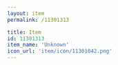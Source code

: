```yaml
---
layout: item
permalink: /11301313

title: Item
id: 11301313
item_name: 'Unknown'
icon_url: 'item/icon/11301042.png'
---
```

